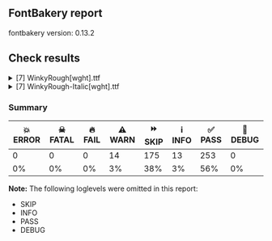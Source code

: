 ## FontBakery report

fontbakery version: 0.13.2







## Check results



<details><summary>[7] WinkyRough[wght].ttf</summary>
<div>
<details>
    <summary>⚠️ <b>WARN</b> Detect any interpolation issues in the font. <a href="https://fontbakery.readthedocs.io/en/stable/fontbakery/checks/universal.html#interpolation-issues">interpolation_issues</a></summary>
    <div>







* ⚠️ **WARN** <p>Interpolation issues were found in the font:</p>
<pre><code>- Contour 1 start point differs in glyph 'yen' between location wght=400 and location wght=300

- Contour 2 start point differs in glyph 'yen' between location wght=400 and location wght=300

- Contour 2 start point differs in glyph 'Eth' between location wght=400 and location wght=300

- Contour 0 start point differs in glyph 'fraction' between location wght=400 and location wght=300

- Contour 1 start point differs in glyph 'exclamdown' between location wght=400 and location wght=300

- Contour 0 start point differs in glyph 'exclamdown' between location wght=300 and location wght=900

- Contour 0 start point differs in glyph 'three' between location wght=400 and location wght=300

- Contour 2 start point differs in glyph 'onehalf' between location wght=400 and location wght=300

- Contour 0 start point differs in glyph 'c' between location wght=300 and location wght=900

- Contour 0 start point differs in glyph 'equal' between location wght=400 and location wght=300

- Contour 0 start point differs in glyph 'equal' between location wght=300 and location wght=900

- Contour 0 start point differs in glyph 'bar' between location wght=300 and location wght=900

- Contour 0 start point differs in glyph 'm' between location wght=400 and location wght=300

- Contour 0 start point differs in glyph 'm' between location wght=300 and location wght=900

- Contour 0 start point differs in glyph 'one.lf' between location wght=300 and location wght=900

- Contour 3 start point differs in glyph 'threequarters' between location wght=400 and location wght=300

- Contour 0 start point differs in glyph 'backslash' between location wght=300 and location wght=900

- Contour 0 start point differs in glyph 'T' between location wght=300 and location wght=900

- Contour 0 start point differs in glyph 'guillemotleft' between location wght=300 and location wght=900

- Contour 1 start point differs in glyph 'guillemotleft' between location wght=300 and location wght=900

- Contour 1 start point differs in glyph 'questiondown' between location wght=400 and location wght=300

- Contour 0 start point differs in glyph 'questiondown' between location wght=300 and location wght=900

- Contour 0 start point differs in glyph 'S' between location wght=400 and location wght=300

- Contour 0 start point differs in glyph 'S' between location wght=300 and location wght=900

- Contour 0 start point differs in glyph 'k' between location wght=300 and location wght=900

- Contour 0 start point differs in glyph 'Oslash' between location wght=400 and location wght=300

- Contour 1 start point differs in glyph 'Oslash' between location wght=400 and location wght=300

- Contour 0 start point differs in glyph 'Oslash' between location wght=300 and location wght=900

- Contour 1 start point differs in glyph 'Oslash' between location wght=300 and location wght=900

- Contour 0 start point differs in glyph 'registered' between location wght=400 and location wght=300

- Contour 0 start point differs in glyph 'registered' between location wght=300 and location wght=900

- Contour 1 start point differs in glyph 'plusminus' between location wght=300 and location wght=900

- Contour 0 start point differs in glyph 'period' between location wght=400 and location wght=300

- Contour 0 start point differs in glyph 'period' between location wght=300 and location wght=900

- Contour 0 start point differs in glyph 'logicalnot' between location wght=400 and location wght=300

- Contour 0 start point differs in glyph 'logicalnot' between location wght=300 and location wght=900

- Contour 0 start point differs in glyph 'A' between location wght=400 and location wght=300

- Contour 1 start point differs in glyph 'A' between location wght=400 and location wght=300

- Contour 0 start point differs in glyph 'A' between location wght=300 and location wght=900

- Contour 0 start point differs in glyph 'bracketleft' between location wght=300 and location wght=900

- Contour 1 start point differs in glyph 'nine' between location wght=400 and location wght=300

- Contour 1 start point differs in glyph 'nine' between location wght=300 and location wght=900

- Contour 0 start point differs in glyph 'five' between location wght=300 and location wght=900

- Contour 0 start point differs in glyph 'slash' between location wght=300 and location wght=900

- Contour 0 start point differs in glyph 'uni0304' between location wght=300 and location wght=900

- Contour 0 start point differs in glyph 'y' between location wght=400 and location wght=300

- Contour 0 start point differs in glyph 'W' between location wght=400 and location wght=300

- Contour 0 in glyph 'W': becomes underweight between wght=400 and wght=300.

- Contour 0 start point differs in glyph 'W' between location wght=300 and location wght=900

- Contour 0 start point differs in glyph 'guilsinglleft' between location wght=300 and location wght=900

- Contour 0 start point differs in glyph 'u' between location wght=400 and location wght=300

- Contour 1 start point differs in glyph 'four' between location wght=300 and location wght=900

- Contour 1 start point differs in glyph 'D' between location wght=400 and location wght=300

- Contour 0 start point differs in glyph 'Q' between location wght=300 and location wght=900

- Contour 0 start point differs in glyph 'AE' between location wght=400 and location wght=300

- Contour 0 start point differs in glyph 'AE' between location wght=300 and location wght=900

- Contour 1 start point differs in glyph 'AE' between location wght=300 and location wght=900

- Contour 0 start point differs in glyph 'uni0302' between location wght=400 and location wght=300

- Contour 1 start point differs in glyph 'dollar' between location wght=400 and location wght=300

- Contour 1 in glyph 'dollar': becomes underweight between wght=400 and wght=300.

- Contour 2 start point differs in glyph 'dollar' between location wght=400 and location wght=300

- Contour 0 start point differs in glyph 'dollar' between location wght=300 and location wght=900

- Contour 2 start point differs in glyph 'dollar' between location wght=300 and location wght=900

- Contour 0 start point differs in glyph 'g.salt' between location wght=300 and location wght=900

- Contour 0 start point differs in glyph 'brokenbar' between location wght=400 and location wght=300

- Contour 1 start point differs in glyph 'brokenbar' between location wght=300 and location wght=900

- Contour 0 start point differs in glyph 'sterling' between location wght=400 and location wght=300

- Contour 1 start point differs in glyph 'sterling' between location wght=400 and location wght=300

- Contour 0 start point differs in glyph 'sterling' between location wght=300 and location wght=900

- Contour 1 start point differs in glyph 'sterling' between location wght=300 and location wght=900

- Contour 0 start point differs in glyph 'uni018F' between location wght=300 and location wght=900

- Contour 0 start point differs in glyph 'dotlessi' between location wght=300 and location wght=900

- Contour 0 start point differs in glyph 'r' between location wght=400 and location wght=300

- Contour 0 start point differs in glyph 'r' between location wght=300 and location wght=900

- Contour 0 start point differs in glyph 'b' between location wght=400 and location wght=300

- Contour 1 start point differs in glyph 'b' between location wght=400 and location wght=300

- Contour 0 start point differs in glyph 'b' between location wght=300 and location wght=900

- Contour 0 start point differs in glyph 'guilsinglright' between location wght=300 and location wght=900

- Contour 0 start point differs in glyph 'F' between location wght=400 and location wght=300

- Contour 0 start point differs in glyph 'F' between location wght=300 and location wght=900

- Contour 0 start point differs in glyph 'seven' between location wght=400 and location wght=300

- Contour 0 start point differs in glyph 'O' between location wght=400 and location wght=300

- Contour 0 start point differs in glyph 'O' between location wght=300 and location wght=900

- Contour 0 start point differs in glyph 'oe' between location wght=400 and location wght=300

- Contour 2 start point differs in glyph 'oe' between location wght=300 and location wght=900

- Contour 0 start point differs in glyph 'o' between location wght=400 and location wght=300

- Contour 0 start point differs in glyph 'eight' between location wght=400 and location wght=300

- Contour 1 start point differs in glyph 'eight' between location wght=400 and location wght=300

- Contour 0 start point differs in glyph 'B' between location wght=300 and location wght=900

- Contour 1 start point differs in glyph 'B' between location wght=300 and location wght=900

- Contour 0 start point differs in glyph 'V' between location wght=400 and location wght=300

- Contour 1 start point differs in glyph 'approxequal' between location wght=300 and location wght=900

- Contour 1 start point differs in glyph 'notequal' between location wght=400 and location wght=300

- Contour 0 start point differs in glyph 'notequal' between location wght=300 and location wght=900

- Contour 1 start point differs in glyph 'notequal' between location wght=300 and location wght=900

- Contour 0 start point differs in glyph 'plus' between location wght=300 and location wght=900

- Contour 0 start point differs in glyph 'Y' between location wght=400 and location wght=300

- Contour 0 start point differs in glyph 'e.salt' between location wght=300 and location wght=900

- Contour 0 start point differs in glyph 'a' between location wght=300 and location wght=900

- Contour 0 start point differs in glyph 'y.salt' between location wght=300 and location wght=900

- Contour 0 start point differs in glyph 'hyphen' between location wght=400 and location wght=300

- Contour 0 start point differs in glyph 'less' between location wght=300 and location wght=900

- Contour 0 start point differs in glyph 'd' between location wght=300 and location wght=900

- Contour 0 start point differs in glyph 'section' between location wght=300 and location wght=900

- Contour 0 start point differs in glyph 'ordmasculine' between location wght=400 and location wght=300

- Contour 0 start point differs in glyph 'uni030C.alt' between location wght=300 and location wght=900

- Contour 0 in glyph 'uni030C.alt': becomes underweight between wght=300 and wght=900.

- Contour 0 start point differs in glyph 'J' between location wght=300 and location wght=900

- Contour 0 start point differs in glyph 'uni00B9' between location wght=300 and location wght=900

- Contour 0 start point differs in glyph 'L' between location wght=300 and location wght=900

- Contour 1 start point differs in glyph 'dcroat' between location wght=300 and location wght=900

- Contour 0 start point differs in glyph 'z' between location wght=300 and location wght=900

- Contour 0 start point differs in glyph 'divide' between location wght=400 and location wght=300

- Contour 0 start point differs in glyph 'divide' between location wght=300 and location wght=900

- Contour 0 start point differs in glyph 'g' between location wght=300 and location wght=900

- Contour 0 start point differs in glyph 'lslash' between location wght=400 and location wght=300

- Contour 0 start point differs in glyph 'P' between location wght=300 and location wght=900

- Contour 0 start point differs in glyph 'copyright' between location wght=400 and location wght=300

- Contour 1 start point differs in glyph 'copyright' between location wght=400 and location wght=300

- Contour 2 start point differs in glyph 'copyright' between location wght=400 and location wght=300

- Contour 0 start point differs in glyph 'copyright' between location wght=300 and location wght=900

- Contour 2 start point differs in glyph 'copyright' between location wght=300 and location wght=900

- Contour 2 start point differs in glyph 'uni0E3F' between location wght=300 and location wght=900

- Contour 3 start point differs in glyph 'uni0E3F' between location wght=300 and location wght=900

- Contour 3 start point differs in glyph 'perthousand' between location wght=400 and location wght=300

- Contour 1 start point differs in glyph 'perthousand' between location wght=300 and location wght=900

- Contour 3 start point differs in glyph 'perthousand' between location wght=300 and location wght=900

- Contour 1 start point differs in glyph 'R' between location wght=300 and location wght=900

- Contour 0 start point differs in glyph 'j' between location wght=300 and location wght=900

- Contour 0 start point differs in glyph 'x' between location wght=300 and location wght=900

- Contour 1 start point differs in glyph 'question' between location wght=400 and location wght=300

- Contour 0 start point differs in glyph 'question' between location wght=300 and location wght=900

- Contour 1 start point differs in glyph 'question' between location wght=300 and location wght=900

- Contour 0 start point differs in glyph 'uni030C' between location wght=400 and location wght=300

- Contour 0 start point differs in glyph 'w' between location wght=400 and location wght=300

- Contour 0 start point differs in glyph 'uni0237' between location wght=300 and location wght=900

- Contour 0 start point differs in glyph 'uni0306' between location wght=400 and location wght=300

- Contour 1 start point differs in glyph 'p' between location wght=400 and location wght=300

- Contour 0 start point differs in glyph 'e' between location wght=300 and location wght=900

- Contour 0 start point differs in glyph 'f' between location wght=300 and location wght=900

- Contour 0 start point differs in glyph 'asciitilde' between location wght=400 and location wght=300

- Contour 0 start point differs in glyph 'asciitilde' between location wght=300 and location wght=900

- Contour 0 start point differs in glyph 's' between location wght=300 and location wght=900

- Contour 0 start point differs in glyph 'uni030B' between location wght=400 and location wght=300

- Contour 0 start point differs in glyph 'G' between location wght=400 and location wght=300

- Contour 0 start point differs in glyph 'G' between location wght=300 and location wght=900

- Contour 0 start point differs in glyph 'Euro' between location wght=400 and location wght=300

- Contour 0 start point differs in glyph 'Euro' between location wght=300 and location wght=900

- Contour 1 start point differs in glyph 'Euro' between location wght=300 and location wght=900

- Contour 0 start point differs in glyph 'greaterequal' between location wght=300 and location wght=900

- Contour 1 start point differs in glyph 'greaterequal' between location wght=300 and location wght=900

- Contour 1 start point differs in glyph 'thorn' between location wght=400 and location wght=300

- Contour 0 start point differs in glyph 'thorn' between location wght=300 and location wght=900

- Contour 0 start point differs in glyph 'greater' between location wght=300 and location wght=900

- Contour 1 start point differs in glyph 'Lslash' between location wght=300 and location wght=900

- Contour 0 start point differs in glyph 'two' between location wght=400 and location wght=300

- Contour 1 start point differs in glyph 'ampersand' between location wght=400 and location wght=300

- Contour 2 start point differs in glyph 'ampersand' between location wght=400 and location wght=300

- Contour 2 in glyph 'ampersand': becomes underweight between wght=400 and wght=300.

- Contour 0 start point differs in glyph 'h' between location wght=300 and location wght=900

- Contour 1 start point differs in glyph 'exclam' between location wght=400 and location wght=300

- Contour 0 start point differs in glyph 'exclam' between location wght=300 and location wght=900

- Contour 1 start point differs in glyph 'exclam' between location wght=300 and location wght=900

- Contour 0 start point differs in glyph 'uni0328' between location wght=300 and location wght=900

- Contour 0 start point differs in glyph 'bullet' between location wght=300 and location wght=900

- Contour 0 start point differs in glyph 'uni0259' between location wght=300 and location wght=900

- Contour 0 start point differs in glyph 'q' between location wght=300 and location wght=900

- Contour 0 start point differs in glyph 'cent' between location wght=400 and location wght=300

- Contour 1 start point differs in glyph 'cent' between location wght=400 and location wght=300

- Contour 1 in glyph 'cent': becomes underweight between wght=400 and wght=300.

- Contour 2 start point differs in glyph 'cent' between location wght=300 and location wght=900

- Contour 0 start point differs in glyph 'zero' between location wght=400 and location wght=300

- Contour 1 start point differs in glyph 'zero' between location wght=400 and location wght=300

- Contour 0 start point differs in glyph 'zero' between location wght=300 and location wght=900

- Contour 1 start point differs in glyph 'zero.lf' between location wght=400 and location wght=300

- Contour 0 start point differs in glyph 'OE' between location wght=400 and location wght=300

- Contour 1 start point differs in glyph 'OE' between location wght=400 and location wght=300

- Contour 1 start point differs in glyph 'oslash' between location wght=400 and location wght=300

- Contour 3 start point differs in glyph 'onequarter' between location wght=400 and location wght=300

- Contour 0 start point differs in glyph 'onequarter' between location wght=300 and location wght=900
</code></pre>
 [code: interpolation-issues]



</div>
</details>

<details>
    <summary>⚠️ <b>WARN</b> Ensure variable fonts include an avar table. <a href="https://fontbakery.readthedocs.io/en/stable/fontbakery/checks/universal.html#mandatory-avar-table">mandatory_avar_table</a></summary>
    <div>







* ⚠️ **WARN** <p>This variable font does not have an avar table. Most variable fonts should include an avar table to correctly define axes progression rates.</p>
 [code: missing-avar]



</div>
</details>

<details>
    <summary>⚠️ <b>WARN</b> Validate size, and resolution of article images, and ensure article page has minimum length and includes visual assets. <a href="https://fontbakery.readthedocs.io/en/stable/fontbakery/checks/googlefonts.html#googlefonts-article-images">googlefonts/article/images</a></summary>
    <div>







* ⚠️ **WARN** <p>Family metadata at fonts/variable does not have an article.</p>
 [code: lacks-article]



</div>
</details>

<details>
    <summary>⚠️ <b>WARN</b> Check for codepoints not covered by METADATA subsets. <a href="https://fontbakery.readthedocs.io/en/stable/fontbakery/checks/googlefonts.html#googlefonts-metadata-unreachable-subsetting">googlefonts/metadata/unreachable_subsetting</a></summary>
    <div>







* ⚠️ **WARN** <p>The following codepoints supported by the font are not covered by
any subsets defined in the font's metadata file, and will never
be served. You can solve this by either manually adding additional
subset declarations to METADATA.pb, or by editing the glyphset
definitions.</p>
<ul>
<li>U+02D8 BREVE: try adding one of: yi, canadian-aboriginal</li>
<li>U+02D9 DOT ABOVE: try adding one of: yi, canadian-aboriginal</li>
<li>U+02DB OGONEK: try adding one of: yi, canadian-aboriginal</li>
<li>U+0302 COMBINING CIRCUMFLEX ACCENT: try adding one of: cherokee, tifinagh, math, coptic</li>
<li>U+0306 COMBINING BREVE: try adding one of: old-permic, tifinagh</li>
<li>U+0307 COMBINING DOT ABOVE: try adding one of: todhri, tai-le, malayalam, canadian-aboriginal, syriac, tifinagh, coptic, old-permic, hebrew, duployan, math</li>
<li>U+030A COMBINING RING ABOVE: try adding one of: duployan, syriac</li>
<li>U+030B COMBINING DOUBLE ACUTE ACCENT: try adding one of: cherokee, osage</li>
<li>U+030C COMBINING CARON: try adding one of: cherokee, tai-le</li>
<li>U+0312 COMBINING TURNED COMMA ABOVE: try adding math</li>
<li>U+0326 COMBINING COMMA BELOW: try adding math</li>
<li>U+0327 COMBINING CEDILLA: try adding math</li>
<li>U+0328 COMBINING OGONEK: not included in any glyphset definition</li>
<li>U+0E3F THAI CURRENCY SYMBOL BAHT: try adding thai</li>
<li>U+1EBC LATIN CAPITAL LETTER E WITH TILDE: try adding vietnamese</li>
<li>U+1EBD LATIN SMALL LETTER E WITH TILDE: try adding vietnamese</li>
<li>U+2000 EN QUAD: try adding symbols2</li>
<li>U+2001 EM QUAD: try adding symbols2</li>
<li>U+2003 EM SPACE: try adding nushu</li>
<li>U+2004 THREE-PER-EM SPACE: try adding symbols2</li>
<li>U+2005 FOUR-PER-EM SPACE: try adding symbols2</li>
<li>U+2006 SIX-PER-EM SPACE: try adding symbols2</li>
<li>U+2007 FIGURE SPACE: try adding symbols2</li>
<li>U+2008 PUNCTUATION SPACE: try adding symbols2</li>
<li>U+200A HAIR SPACE: try adding symbols2</li>
<li>U+200C ZERO WIDTH NON-JOINER: try adding one of: mongolian, khudawadi, newa, gujarati, telugu, chakma, zanabazar-square, pahawh-hmong, limbu, masaram-gondi, tibetan, bengali, meetei-mayek, sogdian, saurashtra, sinhala, mandaic, new-tai-lue, siddham, thai, javanese, lepcha, modi, lao, phags-pa, syriac, manichaean, balinese, buhid, kannada, duployan, kaithi, dogra, myanmar, sharada, tirhuta, yi, rejang, tagalog, nko, tai-le, buginese, thaana, avestan, grantha, warang-citi, hanifi-rohingya, brahmi, khojki, hebrew, hatran, oriya, syloti-nagri, gunjala-gondi, gurmukhi, hanunoo, takri, tamil, kharoshthi, kayah-li, devanagari, khmer, mahajani, bhaiksuki, malayalam, psalter-pahlavi, tai-tham, tai-viet, cham, tifinagh, sundanese, batak, arabic, tagbanwa</li>
<li>U+200D ZERO WIDTH JOINER: try adding one of: mongolian, khudawadi, newa, gujarati, telugu, chakma, zanabazar-square, pahawh-hmong, limbu, masaram-gondi, tibetan, bengali, meetei-mayek, sogdian, saurashtra, sinhala, mandaic, new-tai-lue, siddham, thai, javanese, lepcha, modi, lao, phags-pa, syriac, manichaean, balinese, buhid, kannada, duployan, kaithi, old-hungarian, dogra, myanmar, sharada, tirhuta, yi, rejang, tagalog, nko, tai-le, buginese, thaana, avestan, grantha, warang-citi, hanifi-rohingya, brahmi, khojki, hebrew, oriya, syloti-nagri, gunjala-gondi, gurmukhi, hanunoo, takri, tamil, kharoshthi, kayah-li, devanagari, khmer, mahajani, bhaiksuki, malayalam, psalter-pahlavi, tai-tham, tai-viet, cham, tifinagh, sundanese, batak, arabic, tagbanwa</li>
<li>U+200E LEFT-TO-RIGHT MARK: try adding one of: thaana, nko, syriac, phags-pa, hebrew, arabic</li>
<li>U+200F RIGHT-TO-LEFT MARK: try adding one of: thaana, nko, syriac, phags-pa, hebrew</li>
<li>U+2021 DOUBLE DAGGER: try adding adlam</li>
<li>U+202F NARROW NO-BREAK SPACE: try adding one of: mongolian, yi, phags-pa</li>
<li>U+2030 PER MILLE SIGN: try adding adlam</li>
<li>U+205F MEDIUM MATHEMATICAL SPACE: try adding math</li>
<li>U+2248 ALMOST EQUAL TO: try adding math</li>
<li>U+2260 NOT EQUAL TO: try adding math</li>
<li>U+2264 LESS-THAN OR EQUAL TO: try adding math</li>
<li>U+2265 GREATER-THAN OR EQUAL TO: try adding math</li>
<li>U+25CC DOTTED CIRCLE: try adding one of: gujarati, chakma, tibetan, bengali, sinhala, mandaic, adlam, osage, syriac, manichaean, kannada, sharada, tirhuta, tagalog, canadian-aboriginal, wancho, hanunoo, marchen, malayalam, bhaiksuki, tai-tham, cham, bassa-vah, batak, old-permic, tagbanwa, mongolian, newa, masaram-gondi, siddham, thai, duployan, ahom, yi, nko, tai-le, brahmi, khojki, hebrew, syloti-nagri, gurmukhi, mahajani, sundanese, symbols, khudawadi, armenian, pahawh-hmong, meetei-mayek, sogdian, phags-pa, balinese, kaithi, miao, myanmar, soyombo, buginese, grantha, warang-citi, hanifi-rohingya, oriya, kharoshthi, devanagari, tai-viet, mende-kikakui, math, limbu, telugu, zanabazar-square, saurashtra, new-tai-lue, javanese, elbasan, lepcha, modi, lao, buhid, dogra, rejang, thaana, caucasian-albanian, music, coptic, gunjala-gondi, takri, tamil, kayah-li, khmer, psalter-pahlavi, tifinagh</li>
<li>U+3000 IDEOGRAPHIC SPACE: try adding one of: yi, japanese, chinese-hongkong, chinese-traditional, chinese-simplified, phags-pa, nushu</li>
</ul>
<p>Or you can add the above codepoints to one of the subsets supported by the font: <code>latin</code>, <code>latin-ext</code></p>
 [code: unreachable-subsetting]



</div>
</details>

<details>
    <summary>⚠️ <b>WARN</b> Shapes languages in all GF glyphsets. <a href="https://fontbakery.readthedocs.io/en/stable/fontbakery/checks/googlefonts.html#googlefonts-glyphsets-shape-languages">googlefonts/glyphsets/shape_languages</a></summary>
    <div>







* ⚠️ **WARN** <p>GF_Phonetics_SinoExt glyphset:</p>
<table>
<thead>
<tr>
<th align="left">WARN messages</th>
<th align="left">Languages</th>
</tr>
</thead>
<tbody>
<tr>
<td align="left">Auxiliary orthography codepoints:</td>
<td align="left"></td>
</tr>
<tr>
<td align="left">The following auxiliary characters are missing from the font: Ŀ</td>
<td align="left"></td>
</tr>
<tr>
<td align="left">The following auxiliary characters are missing from the font: ŀ</td>
<td align="left">ca_Latn (Catalan)</td>
</tr>
<tr>
<td align="left">Auxiliary orthography codepoints:</td>
<td align="left"></td>
</tr>
<tr>
<td align="left">The following auxiliary characters are missing from the font: ſ</td>
<td align="left">de_Latn (German) and fr_Latn (French)</td>
</tr>
<tr>
<td align="left">Auxiliary orthography codepoints:</td>
<td align="left"></td>
</tr>
<tr>
<td align="left">The following auxiliary characters are missing from the font: Ǥ</td>
<td align="left"></td>
</tr>
<tr>
<td align="left">The following auxiliary characters are missing from the font: Ŋ</td>
<td align="left"></td>
</tr>
<tr>
<td align="left">The following auxiliary characters are missing from the font: Ŧ</td>
<td align="left"></td>
</tr>
<tr>
<td align="left">The following auxiliary characters are missing from the font: Ʒ</td>
<td align="left"></td>
</tr>
<tr>
<td align="left">The following auxiliary characters are missing from the font: Ǯ</td>
<td align="left"></td>
</tr>
<tr>
<td align="left">The following auxiliary characters are missing from the font: ǥ</td>
<td align="left"></td>
</tr>
<tr>
<td align="left">The following auxiliary characters are missing from the font: ŋ</td>
<td align="left"></td>
</tr>
<tr>
<td align="left">The following auxiliary characters are missing from the font: ŧ</td>
<td align="left"></td>
</tr>
<tr>
<td align="left">The following auxiliary characters are missing from the font: ʒ</td>
<td align="left"></td>
</tr>
<tr>
<td align="left">The following auxiliary characters are missing from the font: ǯ</td>
<td align="left">fi_Latn (Finnish)</td>
</tr>
<tr>
<td align="left">Auxiliary orthography codepoints:</td>
<td align="left"></td>
</tr>
<tr>
<td align="left">Shaper didn't attach tildecomb to M when shaping the text 'M̃'</td>
<td align="left"></td>
</tr>
<tr>
<td align="left">Shaper didn't attach uni0307 to i when shaping the text 'i̇́'</td>
<td align="left"></td>
</tr>
<tr>
<td align="left">Shaper didn't attach uni0307 to i when shaping the text 'i̇̀'</td>
<td align="left"></td>
</tr>
<tr>
<td align="left">Shaper didn't attach uni0307 to i when shaping the text 'i̇̃'</td>
<td align="left"></td>
</tr>
<tr>
<td align="left">Shaper didn't attach acutecomb to iogonek when shaping the text 'į́'</td>
<td align="left"></td>
</tr>
<tr>
<td align="left">Shaper didn't attach uni0307 to iogonek when shaping the text 'į̇́'</td>
<td align="left"></td>
</tr>
<tr>
<td align="left">Shaper didn't attach tildecomb to iogonek when shaping the text 'į̃'</td>
<td align="left"></td>
</tr>
<tr>
<td align="left">Shaper didn't attach uni0307 to iogonek when shaping the text 'į̇̃'</td>
<td align="left"></td>
</tr>
<tr>
<td align="left">Shaper didn't attach tildecomb to m when shaping the text 'm̃'</td>
<td align="left">lt_Latn (Lithuanian)</td>
</tr>
<tr>
<td align="left">Auxiliary orthography codepoints:</td>
<td align="left"></td>
</tr>
<tr>
<td align="left">The following auxiliary characters are missing from the font: Ŋ</td>
<td align="left"></td>
</tr>
<tr>
<td align="left">The following auxiliary characters are missing from the font: Ŧ</td>
<td align="left"></td>
</tr>
<tr>
<td align="left">The following auxiliary characters are missing from the font: ŋ</td>
<td align="left"></td>
</tr>
<tr>
<td align="left">The following auxiliary characters are missing from the font: ŧ</td>
<td align="left">nb_Latn (Norwegian Bokmål)</td>
</tr>
</tbody>
</table>
 [code: warning-language-shaping]



</div>
</details>

<details>
    <summary>⚠️ <b>WARN</b> Ensure soft_dotted characters lose their dot when combined with marks that replace the dot. <a href="https://fontbakery.readthedocs.io/en/stable/fontbakery/checks/universal.html#soft-dotted">soft_dotted</a></summary>
    <div>







* ⚠️ **WARN** <p>The dot of soft dotted characters used in orthographies <em>must</em> disappear in the following strings: i̊ i̋ į̀ į́ į̂ į̃ į̄ į̌</p>
<p>The dot of soft dotted characters <em>should</em> disappear in other cases, for example: ĭ i̇ ǐ i̒ ĭ̦ i̦̇ i̦̊ i̦̋ ǐ̦ i̦̒ ĭ̧ i̧̇ i̧̊ i̧̋ ǐ̧ i̧̒ į̆ į̇ į̈ į̊</p>
 [code: soft-dotted]



</div>
</details>

<details>
    <summary>⚠️ <b>WARN</b> Ensure fonts have ScriptLangTags declared on the 'meta' table. <a href="https://fontbakery.readthedocs.io/en/stable/fontbakery/checks/googlefonts.html#googlefonts-meta-script-lang-tags">googlefonts/meta/script_lang_tags</a></summary>
    <div>







* ⚠️ **WARN** <p>This font file does not have a 'meta' table.</p>
 [code: lacks-meta-table]



</div>
</details>
</div>
</details>

<details><summary>[7] WinkyRough-Italic[wght].ttf</summary>
<div>
<details>
    <summary>⚠️ <b>WARN</b> Detect any interpolation issues in the font. <a href="https://fontbakery.readthedocs.io/en/stable/fontbakery/checks/universal.html#interpolation-issues">interpolation_issues</a></summary>
    <div>







* ⚠️ **WARN** <p>Interpolation issues were found in the font:</p>
<pre><code>- Contour 0 start point differs in glyph 'comma' between location wght=300 and location wght=900

- Contour 1 start point differs in glyph 'yen' between location wght=400 and location wght=300

- Contour 2 start point differs in glyph 'yen' between location wght=400 and location wght=300

- Contour 1 start point differs in glyph 'yen' between location wght=300 and location wght=900

- Contour 2 start point differs in glyph 'Eth' between location wght=400 and location wght=300

- Contour 0 start point differs in glyph 'fraction' between location wght=400 and location wght=300

- Contour 0 start point differs in glyph 'three' between location wght=400 and location wght=300

- Contour 2 start point differs in glyph 'onehalf' between location wght=400 and location wght=300

- Contour 0 start point differs in glyph 'c' between location wght=300 and location wght=900

- Contour 1 start point differs in glyph 'six' between location wght=400 and location wght=300

- Contour 0 start point differs in glyph 'equal' between location wght=400 and location wght=300

- Contour 0 start point differs in glyph 'equal' between location wght=300 and location wght=900

- Contour 0 start point differs in glyph 'bar' between location wght=300 and location wght=900

- Contour 0 start point differs in glyph 'm' between location wght=400 and location wght=300

- Contour 0 start point differs in glyph 'm' between location wght=300 and location wght=900

- Contour 0 start point differs in glyph 'threequarters' between location wght=400 and location wght=300

- Contour 3 start point differs in glyph 'threequarters' between location wght=400 and location wght=300

- Contour 0 start point differs in glyph 'uni0327' between location wght=400 and location wght=300

- Contour 0 start point differs in glyph 'backslash' between location wght=400 and location wght=300

- Contour 0 start point differs in glyph 'backslash' between location wght=300 and location wght=900

- Contour 0 start point differs in glyph 'T' between location wght=300 and location wght=900

- Contour 0 start point differs in glyph 'asterisk' between location wght=400 and location wght=300

- Contour 0 start point differs in glyph 'guillemotleft' between location wght=300 and location wght=900

- Contour 1 start point differs in glyph 'guillemotleft' between location wght=300 and location wght=900

- Contour 0 start point differs in glyph 'questiondown' between location wght=300 and location wght=900

- Contour 0 start point differs in glyph 'S' between location wght=400 and location wght=300

- Contour 0 start point differs in glyph 'S' between location wght=300 and location wght=900

- Contour 0 start point differs in glyph 'k' between location wght=400 and location wght=300

- Contour 0 start point differs in glyph 'k' between location wght=300 and location wght=900

- Contour 1 start point differs in glyph 'Oslash' between location wght=400 and location wght=300

- Contour 0 start point differs in glyph 'Oslash' between location wght=300 and location wght=900

- Contour 1 start point differs in glyph 'Oslash' between location wght=300 and location wght=900

- Contour 0 start point differs in glyph 'registered' between location wght=400 and location wght=300

- Contour 0 start point differs in glyph 'registered' between location wght=300 and location wght=900

- Contour 1 start point differs in glyph 'registered' between location wght=300 and location wght=900

- Contour 1 start point differs in glyph 'plusminus' between location wght=300 and location wght=900

- Contour 0 start point differs in glyph 'logicalnot' between location wght=400 and location wght=300

- Contour 0 start point differs in glyph 'logicalnot' between location wght=300 and location wght=900

- Contour 0 start point differs in glyph 'A' between location wght=400 and location wght=300

- Contour 1 start point differs in glyph 'A' between location wght=400 and location wght=300

- Contour 0 start point differs in glyph 'underscore' between location wght=300 and location wght=900

- Contour 0 start point differs in glyph 'bracketleft' between location wght=300 and location wght=900

- Contour 0 start point differs in glyph 'five' between location wght=300 and location wght=900

- Contour 0 start point differs in glyph 'slash' between location wght=400 and location wght=300

- Contour 0 start point differs in glyph 'slash' between location wght=300 and location wght=900

- Contour 0 start point differs in glyph 'uni0304' between location wght=300 and location wght=900

- Contour 0 start point differs in glyph 'W' between location wght=400 and location wght=300

- Contour 0 in glyph 'W': becomes underweight between wght=400 and wght=300.

- Contour 0 start point differs in glyph 'guilsinglleft' between location wght=300 and location wght=900

- Contour 0 start point differs in glyph 'u' between location wght=400 and location wght=300

- Contour 1 start point differs in glyph 'four' between location wght=300 and location wght=900

- Contour 1 start point differs in glyph 'D' between location wght=400 and location wght=300

- Contour 0 start point differs in glyph 'lessequal' between location wght=400 and location wght=300

- Contour 0 start point differs in glyph 'Q' between location wght=300 and location wght=900

- Contour 0 start point differs in glyph 'AE' between location wght=400 and location wght=300

- Contour 0 start point differs in glyph 'AE' between location wght=300 and location wght=900

- Contour 1 start point differs in glyph 'AE' between location wght=300 and location wght=900

- Contour 0 start point differs in glyph 'uni0302' between location wght=400 and location wght=300

- Contour 1 start point differs in glyph 'dollar' between location wght=400 and location wght=300

- Contour 1 in glyph 'dollar': becomes underweight between wght=400 and wght=300.

- Contour 2 start point differs in glyph 'dollar' between location wght=400 and location wght=300

- Contour 0 start point differs in glyph 'dollar' between location wght=300 and location wght=900

- Contour 2 start point differs in glyph 'dollar' between location wght=300 and location wght=900

- Contour 0 start point differs in glyph 'g.salt' between location wght=300 and location wght=900

- Contour 0 start point differs in glyph 'brokenbar' between location wght=400 and location wght=300

- Contour 1 start point differs in glyph 'brokenbar' between location wght=300 and location wght=900

- Contour 0 start point differs in glyph 'sterling' between location wght=400 and location wght=300

- Contour 1 start point differs in glyph 'sterling' between location wght=400 and location wght=300

- Contour 0 start point differs in glyph 'sterling' between location wght=300 and location wght=900

- Contour 1 start point differs in glyph 'sterling' between location wght=300 and location wght=900

- Contour 0 start point differs in glyph 'uni018F' between location wght=300 and location wght=900

- Contour 0 start point differs in glyph 'dotlessi' between location wght=300 and location wght=900

- Contour 0 start point differs in glyph 'r' between location wght=400 and location wght=300

- Contour 0 start point differs in glyph 'r' between location wght=300 and location wght=900

- Contour 0 start point differs in glyph 'v' between location wght=400 and location wght=300

- Contour 0 start point differs in glyph 'b' between location wght=400 and location wght=300

- Contour 1 start point differs in glyph 'b' between location wght=400 and location wght=300

- Contour 0 start point differs in glyph 'b' between location wght=300 and location wght=900

- Contour 0 start point differs in glyph 'guilsinglright' between location wght=300 and location wght=900

- Contour 0 start point differs in glyph 'F' between location wght=400 and location wght=300

- Contour 0 start point differs in glyph 'F' between location wght=300 and location wght=900

- Contour 0 start point differs in glyph 'seven' between location wght=400 and location wght=300

- Contour 0 start point differs in glyph 'O' between location wght=400 and location wght=300

- Contour 0 start point differs in glyph 'O' between location wght=300 and location wght=900

- Contour 0 start point differs in glyph 'oe' between location wght=400 and location wght=300

- Contour 2 start point differs in glyph 'oe' between location wght=300 and location wght=900

- Contour 0 start point differs in glyph 'H.salt' between location wght=300 and location wght=900

- Contour 0 start point differs in glyph 'o' between location wght=400 and location wght=300

- Contour 0 start point differs in glyph 'eight' between location wght=400 and location wght=300

- Contour 1 start point differs in glyph 'eight' between location wght=400 and location wght=300

- Contour 1 start point differs in glyph 'Hbar' between location wght=300 and location wght=900

- Contour 0 start point differs in glyph 'B' between location wght=300 and location wght=900

- Contour 0 start point differs in glyph 'V' between location wght=400 and location wght=300

- Contour 0 start point differs in glyph 'approxequal' between location wght=400 and location wght=300

- Contour 1 start point differs in glyph 'notequal' between location wght=400 and location wght=300

- Contour 0 start point differs in glyph 'notequal' between location wght=300 and location wght=900

- Contour 1 start point differs in glyph 'notequal' between location wght=300 and location wght=900

- Contour 0 start point differs in glyph 'plus' between location wght=300 and location wght=900

- Contour 0 start point differs in glyph 'Y' between location wght=400 and location wght=300

- Contour 0 start point differs in glyph 'e.salt' between location wght=300 and location wght=900

- Contour 0 start point differs in glyph 'a' between location wght=300 and location wght=900

- Contour 0 start point differs in glyph 'hyphen' between location wght=400 and location wght=300

- Contour 0 start point differs in glyph 'less' between location wght=300 and location wght=900

- Contour 0 start point differs in glyph 'at' between location wght=400 and location wght=300

- Contour 0 start point differs in glyph 'd' between location wght=300 and location wght=900

- Contour 0 start point differs in glyph 'section' between location wght=300 and location wght=900

- Contour 1 start point differs in glyph 'section' between location wght=300 and location wght=900

- Contour 0 start point differs in glyph 'ordmasculine' between location wght=400 and location wght=300

- Contour 0 start point differs in glyph 'uni030C.alt' between location wght=300 and location wght=900

- Contour 0 in glyph 'uni030C.alt': becomes underweight between wght=300 and wght=900.

- Contour 0 start point differs in glyph 'H' between location wght=300 and location wght=900

- Contour 0 start point differs in glyph 'J' between location wght=300 and location wght=900

- Contour 0 start point differs in glyph 'uni00B9' between location wght=300 and location wght=900

- Contour 0 start point differs in glyph 'L' between location wght=300 and location wght=900

- Contour 1 start point differs in glyph 'dcroat' between location wght=300 and location wght=900

- Contour 0 start point differs in glyph 'z' between location wght=300 and location wght=900

- Contour 0 start point differs in glyph 'divide' between location wght=400 and location wght=300

- Contour 0 start point differs in glyph 'divide' between location wght=300 and location wght=900

- Contour 0 start point differs in glyph 'g' between location wght=300 and location wght=900

- Contour 0 start point differs in glyph 'ae' between location wght=300 and location wght=900

- Contour 1 start point differs in glyph 'P' between location wght=400 and location wght=300

- Contour 0 start point differs in glyph 'P' between location wght=300 and location wght=900

- Contour 0 start point differs in glyph 'copyright' between location wght=400 and location wght=300

- Contour 1 start point differs in glyph 'copyright' between location wght=400 and location wght=300

- Contour 2 start point differs in glyph 'copyright' between location wght=400 and location wght=300

- Contour 0 start point differs in glyph 'copyright' between location wght=300 and location wght=900

- Contour 1 start point differs in glyph 'copyright' between location wght=300 and location wght=900

- Contour 2 start point differs in glyph 'copyright' between location wght=300 and location wght=900

- Contour 2 start point differs in glyph 'uni0E3F' between location wght=300 and location wght=900

- Contour 1 start point differs in glyph 'perthousand' between location wght=400 and location wght=300

- Contour 3 start point differs in glyph 'perthousand' between location wght=400 and location wght=300

- Contour 1 start point differs in glyph 'perthousand' between location wght=300 and location wght=900

- Contour 4 start point differs in glyph 'perthousand' between location wght=300 and location wght=900

- Contour 1 start point differs in glyph 'R' between location wght=300 and location wght=900

- Contour 0 start point differs in glyph 'j' between location wght=300 and location wght=900

- Contour 0 start point differs in glyph 'x' between location wght=300 and location wght=900

- Contour 0 start point differs in glyph 'question' between location wght=300 and location wght=900

- Contour 0 start point differs in glyph 'uni030C' between location wght=400 and location wght=300

- Contour 0 start point differs in glyph 'w' between location wght=400 and location wght=300

- Contour 0 start point differs in glyph 'w' between location wght=300 and location wght=900

- Contour 0 start point differs in glyph 'uni0237' between location wght=300 and location wght=900

- Contour 0 start point differs in glyph 'uni0306' between location wght=400 and location wght=300

- Contour 1 start point differs in glyph 'p' between location wght=400 and location wght=300

- Contour 0 start point differs in glyph 'e' between location wght=300 and location wght=900

- Contour 0 start point differs in glyph 'guillemotright' between location wght=300 and location wght=900

- Contour 1 start point differs in glyph 'guillemotright' between location wght=300 and location wght=900

- Contour 0 start point differs in glyph 'f' between location wght=300 and location wght=900

- Contour 0 start point differs in glyph 'asciitilde' between location wght=400 and location wght=300

- Contour 0 start point differs in glyph 'asciitilde' between location wght=300 and location wght=900

- Contour 0 start point differs in glyph 's' between location wght=300 and location wght=900

- Contour 2 start point differs in glyph 'eth' between location wght=400 and location wght=300

- Contour 0 start point differs in glyph 'uni030B' between location wght=400 and location wght=300

- Contour 0 start point differs in glyph 'G' between location wght=400 and location wght=300

- Contour 0 start point differs in glyph 'Euro' between location wght=400 and location wght=300

- Contour 0 start point differs in glyph 'Euro' between location wght=300 and location wght=900

- Contour 1 start point differs in glyph 'Euro' between location wght=300 and location wght=900

- Contour 0 start point differs in glyph 'greaterequal' between location wght=300 and location wght=900

- Contour 1 start point differs in glyph 'greaterequal' between location wght=300 and location wght=900

- Contour 1 start point differs in glyph 'thorn' between location wght=400 and location wght=300

- Contour 0 start point differs in glyph 'thorn' between location wght=300 and location wght=900

- Contour 0 start point differs in glyph 'greater' between location wght=300 and location wght=900

- Contour 1 start point differs in glyph 'Lslash' between location wght=300 and location wght=900

- Contour 2 start point differs in glyph 'percent' between location wght=300 and location wght=900

- Contour 0 start point differs in glyph 'K' between location wght=400 and location wght=300

- Contour 2 start point differs in glyph 'ampersand' between location wght=400 and location wght=300

- Contour 2 in glyph 'ampersand': becomes underweight between wght=400 and wght=300.

- Contour 0 start point differs in glyph 'uni0308' between location wght=400 and location wght=300

- Contour 1 start point differs in glyph 'uni0308' between location wght=400 and location wght=300

- Contour 0 start point differs in glyph 'exclam' between location wght=300 and location wght=900

- Contour 0 start point differs in glyph 'uni0328' between location wght=300 and location wght=900

- Contour 0 start point differs in glyph 'germandbls' between location wght=400 and location wght=300

- Contour 0 start point differs in glyph 'germandbls' between location wght=300 and location wght=900

- Contour 0 start point differs in glyph 'bullet' between location wght=300 and location wght=900

- Contour 0 start point differs in glyph 'uni0259' between location wght=300 and location wght=900

- Contour 0 start point differs in glyph 'q' between location wght=300 and location wght=900

- Contour 0 start point differs in glyph 'cent' between location wght=400 and location wght=300

- Contour 1 start point differs in glyph 'cent' between location wght=400 and location wght=300

- Contour 1 in glyph 'cent': becomes underweight between wght=400 and wght=300.

- Contour 1 start point differs in glyph 'cent' between location wght=300 and location wght=900

- Contour 2 start point differs in glyph 'cent' between location wght=300 and location wght=900

- Contour 0 start point differs in glyph 'zero' between location wght=400 and location wght=300

- Contour 1 start point differs in glyph 'zero' between location wght=400 and location wght=300

- Contour 0 start point differs in glyph 'zero' between location wght=300 and location wght=900

- Contour 1 start point differs in glyph 'zero.lf' between location wght=400 and location wght=300

- Contour 0 start point differs in glyph 'OE' between location wght=400 and location wght=300

- Contour 1 start point differs in glyph 'OE' between location wght=400 and location wght=300

- Contour 1 start point differs in glyph 'oslash' between location wght=400 and location wght=300

- Contour 3 start point differs in glyph 'onequarter' between location wght=400 and location wght=300

- Contour 0 start point differs in glyph 'onequarter' between location wght=300 and location wght=900
</code></pre>
 [code: interpolation-issues]



</div>
</details>

<details>
    <summary>⚠️ <b>WARN</b> Ensure variable fonts include an avar table. <a href="https://fontbakery.readthedocs.io/en/stable/fontbakery/checks/universal.html#mandatory-avar-table">mandatory_avar_table</a></summary>
    <div>







* ⚠️ **WARN** <p>This variable font does not have an avar table. Most variable fonts should include an avar table to correctly define axes progression rates.</p>
 [code: missing-avar]



</div>
</details>

<details>
    <summary>⚠️ <b>WARN</b> Validate size, and resolution of article images, and ensure article page has minimum length and includes visual assets. <a href="https://fontbakery.readthedocs.io/en/stable/fontbakery/checks/googlefonts.html#googlefonts-article-images">googlefonts/article/images</a></summary>
    <div>







* ⚠️ **WARN** <p>Family metadata at fonts/variable does not have an article.</p>
 [code: lacks-article]



</div>
</details>

<details>
    <summary>⚠️ <b>WARN</b> Check for codepoints not covered by METADATA subsets. <a href="https://fontbakery.readthedocs.io/en/stable/fontbakery/checks/googlefonts.html#googlefonts-metadata-unreachable-subsetting">googlefonts/metadata/unreachable_subsetting</a></summary>
    <div>







* ⚠️ **WARN** <p>The following codepoints supported by the font are not covered by
any subsets defined in the font's metadata file, and will never
be served. You can solve this by either manually adding additional
subset declarations to METADATA.pb, or by editing the glyphset
definitions.</p>
<ul>
<li>U+02D8 BREVE: try adding one of: yi, canadian-aboriginal</li>
<li>U+02D9 DOT ABOVE: try adding one of: yi, canadian-aboriginal</li>
<li>U+02DB OGONEK: try adding one of: yi, canadian-aboriginal</li>
<li>U+0302 COMBINING CIRCUMFLEX ACCENT: try adding one of: cherokee, tifinagh, math, coptic</li>
<li>U+0306 COMBINING BREVE: try adding one of: old-permic, tifinagh</li>
<li>U+0307 COMBINING DOT ABOVE: try adding one of: todhri, tai-le, malayalam, canadian-aboriginal, syriac, tifinagh, coptic, old-permic, hebrew, duployan, math</li>
<li>U+030A COMBINING RING ABOVE: try adding one of: duployan, syriac</li>
<li>U+030B COMBINING DOUBLE ACUTE ACCENT: try adding one of: cherokee, osage</li>
<li>U+030C COMBINING CARON: try adding one of: cherokee, tai-le</li>
<li>U+0312 COMBINING TURNED COMMA ABOVE: try adding math</li>
<li>U+0326 COMBINING COMMA BELOW: try adding math</li>
<li>U+0327 COMBINING CEDILLA: try adding math</li>
<li>U+0328 COMBINING OGONEK: not included in any glyphset definition</li>
<li>U+0E3F THAI CURRENCY SYMBOL BAHT: try adding thai</li>
<li>U+1EBC LATIN CAPITAL LETTER E WITH TILDE: try adding vietnamese</li>
<li>U+1EBD LATIN SMALL LETTER E WITH TILDE: try adding vietnamese</li>
<li>U+2000 EN QUAD: try adding symbols2</li>
<li>U+2001 EM QUAD: try adding symbols2</li>
<li>U+2003 EM SPACE: try adding nushu</li>
<li>U+2004 THREE-PER-EM SPACE: try adding symbols2</li>
<li>U+2005 FOUR-PER-EM SPACE: try adding symbols2</li>
<li>U+2006 SIX-PER-EM SPACE: try adding symbols2</li>
<li>U+2007 FIGURE SPACE: try adding symbols2</li>
<li>U+2008 PUNCTUATION SPACE: try adding symbols2</li>
<li>U+200A HAIR SPACE: try adding symbols2</li>
<li>U+200C ZERO WIDTH NON-JOINER: try adding one of: mongolian, khudawadi, newa, gujarati, telugu, chakma, zanabazar-square, pahawh-hmong, limbu, masaram-gondi, tibetan, bengali, meetei-mayek, sogdian, saurashtra, sinhala, mandaic, new-tai-lue, siddham, thai, javanese, lepcha, modi, lao, phags-pa, syriac, manichaean, balinese, buhid, kannada, duployan, kaithi, dogra, myanmar, sharada, tirhuta, yi, rejang, tagalog, nko, tai-le, buginese, thaana, avestan, grantha, warang-citi, hanifi-rohingya, brahmi, khojki, hebrew, hatran, oriya, syloti-nagri, gunjala-gondi, gurmukhi, hanunoo, takri, tamil, kharoshthi, kayah-li, devanagari, khmer, mahajani, bhaiksuki, malayalam, psalter-pahlavi, tai-tham, tai-viet, cham, tifinagh, sundanese, batak, arabic, tagbanwa</li>
<li>U+200D ZERO WIDTH JOINER: try adding one of: mongolian, khudawadi, newa, gujarati, telugu, chakma, zanabazar-square, pahawh-hmong, limbu, masaram-gondi, tibetan, bengali, meetei-mayek, sogdian, saurashtra, sinhala, mandaic, new-tai-lue, siddham, thai, javanese, lepcha, modi, lao, phags-pa, syriac, manichaean, balinese, buhid, kannada, duployan, kaithi, old-hungarian, dogra, myanmar, sharada, tirhuta, yi, rejang, tagalog, nko, tai-le, buginese, thaana, avestan, grantha, warang-citi, hanifi-rohingya, brahmi, khojki, hebrew, oriya, syloti-nagri, gunjala-gondi, gurmukhi, hanunoo, takri, tamil, kharoshthi, kayah-li, devanagari, khmer, mahajani, bhaiksuki, malayalam, psalter-pahlavi, tai-tham, tai-viet, cham, tifinagh, sundanese, batak, arabic, tagbanwa</li>
<li>U+200E LEFT-TO-RIGHT MARK: try adding one of: thaana, nko, syriac, phags-pa, hebrew, arabic</li>
<li>U+200F RIGHT-TO-LEFT MARK: try adding one of: thaana, nko, syriac, phags-pa, hebrew</li>
<li>U+2021 DOUBLE DAGGER: try adding adlam</li>
<li>U+202F NARROW NO-BREAK SPACE: try adding one of: mongolian, yi, phags-pa</li>
<li>U+2030 PER MILLE SIGN: try adding adlam</li>
<li>U+205F MEDIUM MATHEMATICAL SPACE: try adding math</li>
<li>U+2248 ALMOST EQUAL TO: try adding math</li>
<li>U+2260 NOT EQUAL TO: try adding math</li>
<li>U+2264 LESS-THAN OR EQUAL TO: try adding math</li>
<li>U+2265 GREATER-THAN OR EQUAL TO: try adding math</li>
<li>U+25CC DOTTED CIRCLE: try adding one of: gujarati, chakma, tibetan, bengali, sinhala, mandaic, adlam, osage, syriac, manichaean, kannada, sharada, tirhuta, tagalog, canadian-aboriginal, wancho, hanunoo, marchen, malayalam, bhaiksuki, tai-tham, cham, bassa-vah, batak, old-permic, tagbanwa, mongolian, newa, masaram-gondi, siddham, thai, duployan, ahom, yi, nko, tai-le, brahmi, khojki, hebrew, syloti-nagri, gurmukhi, mahajani, sundanese, symbols, khudawadi, armenian, pahawh-hmong, meetei-mayek, sogdian, phags-pa, balinese, kaithi, miao, myanmar, soyombo, buginese, grantha, warang-citi, hanifi-rohingya, oriya, kharoshthi, devanagari, tai-viet, mende-kikakui, math, limbu, telugu, zanabazar-square, saurashtra, new-tai-lue, javanese, elbasan, lepcha, modi, lao, buhid, dogra, rejang, thaana, caucasian-albanian, music, coptic, gunjala-gondi, takri, tamil, kayah-li, khmer, psalter-pahlavi, tifinagh</li>
<li>U+3000 IDEOGRAPHIC SPACE: try adding one of: yi, japanese, chinese-hongkong, chinese-traditional, chinese-simplified, phags-pa, nushu</li>
</ul>
<p>Or you can add the above codepoints to one of the subsets supported by the font: <code>latin</code>, <code>latin-ext</code></p>
 [code: unreachable-subsetting]



</div>
</details>

<details>
    <summary>⚠️ <b>WARN</b> Shapes languages in all GF glyphsets. <a href="https://fontbakery.readthedocs.io/en/stable/fontbakery/checks/googlefonts.html#googlefonts-glyphsets-shape-languages">googlefonts/glyphsets/shape_languages</a></summary>
    <div>







* ⚠️ **WARN** <p>GF_Phonetics_SinoExt glyphset:</p>
<table>
<thead>
<tr>
<th align="left">WARN messages</th>
<th align="left">Languages</th>
</tr>
</thead>
<tbody>
<tr>
<td align="left">Auxiliary orthography codepoints:</td>
<td align="left"></td>
</tr>
<tr>
<td align="left">The following auxiliary characters are missing from the font: Ŀ</td>
<td align="left"></td>
</tr>
<tr>
<td align="left">The following auxiliary characters are missing from the font: ŀ</td>
<td align="left">ca_Latn (Catalan)</td>
</tr>
<tr>
<td align="left">Auxiliary orthography codepoints:</td>
<td align="left"></td>
</tr>
<tr>
<td align="left">The following auxiliary characters are missing from the font: ſ</td>
<td align="left">de_Latn (German) and fr_Latn (French)</td>
</tr>
<tr>
<td align="left">Auxiliary orthography codepoints:</td>
<td align="left"></td>
</tr>
<tr>
<td align="left">The following auxiliary characters are missing from the font: Ǥ</td>
<td align="left"></td>
</tr>
<tr>
<td align="left">The following auxiliary characters are missing from the font: Ŋ</td>
<td align="left"></td>
</tr>
<tr>
<td align="left">The following auxiliary characters are missing from the font: Ŧ</td>
<td align="left"></td>
</tr>
<tr>
<td align="left">The following auxiliary characters are missing from the font: Ʒ</td>
<td align="left"></td>
</tr>
<tr>
<td align="left">The following auxiliary characters are missing from the font: Ǯ</td>
<td align="left"></td>
</tr>
<tr>
<td align="left">The following auxiliary characters are missing from the font: ǥ</td>
<td align="left"></td>
</tr>
<tr>
<td align="left">The following auxiliary characters are missing from the font: ŋ</td>
<td align="left"></td>
</tr>
<tr>
<td align="left">The following auxiliary characters are missing from the font: ŧ</td>
<td align="left"></td>
</tr>
<tr>
<td align="left">The following auxiliary characters are missing from the font: ʒ</td>
<td align="left"></td>
</tr>
<tr>
<td align="left">The following auxiliary characters are missing from the font: ǯ</td>
<td align="left">fi_Latn (Finnish)</td>
</tr>
<tr>
<td align="left">Auxiliary orthography codepoints:</td>
<td align="left"></td>
</tr>
<tr>
<td align="left">Shaper didn't attach tildecomb to M when shaping the text 'M̃'</td>
<td align="left"></td>
</tr>
<tr>
<td align="left">Shaper didn't attach uni0307 to i when shaping the text 'i̇́'</td>
<td align="left"></td>
</tr>
<tr>
<td align="left">Shaper didn't attach uni0307 to i when shaping the text 'i̇̀'</td>
<td align="left"></td>
</tr>
<tr>
<td align="left">Shaper didn't attach uni0307 to i when shaping the text 'i̇̃'</td>
<td align="left"></td>
</tr>
<tr>
<td align="left">Shaper didn't attach acutecomb to iogonek when shaping the text 'į́'</td>
<td align="left"></td>
</tr>
<tr>
<td align="left">Shaper didn't attach uni0307 to iogonek when shaping the text 'į̇́'</td>
<td align="left"></td>
</tr>
<tr>
<td align="left">Shaper didn't attach tildecomb to iogonek when shaping the text 'į̃'</td>
<td align="left"></td>
</tr>
<tr>
<td align="left">Shaper didn't attach uni0307 to iogonek when shaping the text 'į̇̃'</td>
<td align="left"></td>
</tr>
<tr>
<td align="left">Shaper didn't attach tildecomb to m when shaping the text 'm̃'</td>
<td align="left">lt_Latn (Lithuanian)</td>
</tr>
<tr>
<td align="left">Auxiliary orthography codepoints:</td>
<td align="left"></td>
</tr>
<tr>
<td align="left">The following auxiliary characters are missing from the font: Ŋ</td>
<td align="left"></td>
</tr>
<tr>
<td align="left">The following auxiliary characters are missing from the font: Ŧ</td>
<td align="left"></td>
</tr>
<tr>
<td align="left">The following auxiliary characters are missing from the font: ŋ</td>
<td align="left"></td>
</tr>
<tr>
<td align="left">The following auxiliary characters are missing from the font: ŧ</td>
<td align="left">nb_Latn (Norwegian Bokmål)</td>
</tr>
</tbody>
</table>
 [code: warning-language-shaping]



</div>
</details>

<details>
    <summary>⚠️ <b>WARN</b> Ensure soft_dotted characters lose their dot when combined with marks that replace the dot. <a href="https://fontbakery.readthedocs.io/en/stable/fontbakery/checks/universal.html#soft-dotted">soft_dotted</a></summary>
    <div>







* ⚠️ **WARN** <p>The dot of soft dotted characters used in orthographies <em>must</em> disappear in the following strings: i̊ i̋ į̀ į́ į̂ į̃ į̄ į̌</p>
<p>The dot of soft dotted characters <em>should</em> disappear in other cases, for example: ĭ i̇ ǐ i̒ ĭ̦ i̦̇ i̦̊ i̦̋ ǐ̦ i̦̒ ĭ̧ i̧̇ i̧̊ i̧̋ ǐ̧ i̧̒ į̆ į̇ į̈ į̊</p>
 [code: soft-dotted]



</div>
</details>

<details>
    <summary>⚠️ <b>WARN</b> Ensure fonts have ScriptLangTags declared on the 'meta' table. <a href="https://fontbakery.readthedocs.io/en/stable/fontbakery/checks/googlefonts.html#googlefonts-meta-script-lang-tags">googlefonts/meta/script_lang_tags</a></summary>
    <div>







* ⚠️ **WARN** <p>This font file does not have a 'meta' table.</p>
 [code: lacks-meta-table]



</div>
</details>
</div>
</details>




### Summary

| 💥 ERROR | ☠ FATAL | 🔥 FAIL | ⚠️ WARN | ⏩ SKIP | ℹ️ INFO | ✅ PASS | 🔎 DEBUG | 
| ---|---|---|---|---|---|---|---|
| 0 | 0 | 0 | 14 | 175 | 13 | 253 | 0 | 
| 0% | 0% | 0% | 3% | 38% | 3% | 56% | 0% | 



**Note:** The following loglevels were omitted in this report:


* SKIP
* INFO
* PASS
* DEBUG
